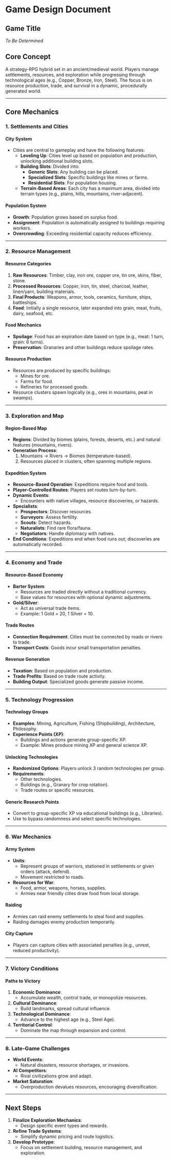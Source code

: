 # Game Design Document

## **Game Title**
*To Be Determined*

## **Core Concept**
A strategy-RPG hybrid set in an ancient/medieval world. Players manage settlements, resources, and exploration while progressing through technological ages (e.g., Copper, Bronze, Iron, Steel). The focus is on resource production, trade, and survival in a dynamic, procedurally generated world.

---

## **Core Mechanics**

### **1. Settlements and Cities**
#### **City System**
- Cities are central to gameplay and have the following features:
  - **Leveling Up**: Cities level up based on population and production, unlocking additional building slots.
  - **Building Slots**: Divided into:
    - **Generic Slots**: Any building can be placed.
    - **Specialized Slots**: Specific buildings like mines or farms.
    - **Residential Slots**: For population housing.
  - **Terrain-Based Areas**: Each city has a maximum area, divided into terrain types (e.g., plains, hills, mountains, river-adjacent).

#### **Population System**
- **Growth**: Population grows based on surplus food.
- **Assignment**: Population is automatically assigned to buildings requiring workers.
- **Overcrowding**: Exceeding residential capacity reduces efficiency.

---

### **2. Resource Management**
#### **Resource Categories**
1. **Raw Resources**: Timber, clay, iron ore, copper ore, tin ore, skins, fiber, stone.
2. **Processed Resources**: Copper, iron, tin, steel, charcoal, leather, linen/yarn, building materials.
3. **Final Products**: Weapons, armor, tools, ceramics, furniture, ships, battleships.
4. **Food**: Initially a single resource, later expanded into grain, meat, fruits, dairy, seafood, etc.

#### **Food Mechanics**
- **Spoilage**: Food has an expiration date based on type (e.g., meat: 1 turn, grain: 6 turns).
- **Preservation**: Granaries and other buildings reduce spoilage rates.

#### **Resource Production**
- Resources are produced by specific buildings:
  - Mines for ore.
  - Farms for food.
  - Refineries for processed goods.
- Resource clusters spawn logically (e.g., ores in mountains, peat in swamps).

---

### **3. Exploration and Map**
#### **Region-Based Map**
- **Regions**: Divided by biomes (plains, forests, deserts, etc.) and natural features (mountains, rivers).
- **Generation Process**:
  1. Mountains → Rivers → Biomes (temperature-based).
  2. Resources placed in clusters, often spanning multiple regions.

#### **Expedition System**
- **Resource-Based Operation**: Expeditions require food and tools.
- **Player-Controlled Routes**: Players set routes turn-by-turn.
- **Dynamic Events**:
  - Encounters with native villages, resource discoveries, or hazards.
- **Specialists**:
  - **Prospectors**: Discover resources.
  - **Surveyors**: Assess fertility.
  - **Scouts**: Detect hazards.
  - **Naturalists**: Find rare flora/fauna.
  - **Negotiators**: Handle diplomacy with natives.
- **End Conditions**: Expeditions end when food runs out; discoveries are automatically recorded.

---

### **4. Economy and Trade**
#### **Resource-Based Economy**
- **Barter System**:
  - Resources are traded directly without a traditional currency.
  - Base values for resources with optional dynamic adjustments.
- **Gold/Silver**:
  - Act as universal trade items.
  - Example: 1 Gold = 20, 1 Silver = 10.

#### **Trade Routes**
- **Connection Requirement**: Cities must be connected by roads or rivers to trade.
- **Transport Costs**: Goods incur small transportation penalties.

#### **Revenue Generation**
- **Taxation**: Based on population and production.
- **Trade Profits**: Based on trade route activity.
- **Building Output**: Specialized goods generate passive income.

---

### **5. Technology Progression**
#### **Technology Groups**
- **Examples**: Mining, Agriculture, Fishing (Shipbuilding), Architecture, Philosophy.
- **Experience Points (XP)**:
  - Buildings and actions generate group-specific XP.
  - Example: Mines produce mining XP and general science XP.

#### **Unlocking Technologies**
- **Randomized Options**: Players unlock 3 random technologies per group.
- **Requirements**:
  - Other technologies.
  - Buildings (e.g., Granary for crop rotation).
  - Trade routes or specific resources.

#### **Generic Research Points**
- Convert to group-specific XP via educational buildings (e.g., Libraries).
- Use to bypass randomness and select specific technologies.

---

### **6. War Mechanics**
#### **Army System**
- **Units**:
  - Represent groups of warriors, stationed in settlements or given orders (attack, defend).
  - Movement restricted to roads.
- **Resources for War**:
  - Food, armor, weapons, horses, supplies.
  - Armies near friendly cities draw food from local storage.

#### **Raiding**
- Armies can raid enemy settlements to steal food and supplies.
- Raiding damages enemy production temporarily.

#### **City Capture**
- Players can capture cities with associated penalties (e.g., unrest, reduced productivity).

---

### **7. Victory Conditions**
#### **Paths to Victory**
1. **Economic Dominance**:
   - Accumulate wealth, control trade, or monopolize resources.
2. **Cultural Dominance**:
   - Build landmarks, spread cultural influence.
3. **Technological Dominance**:
   - Advance to the highest age (e.g., Steel Age).
4. **Territorial Control**:
   - Dominate the map through expansion and control.

---

### **8. Late-Game Challenges**
- **World Events**:
  - Natural disasters, resource shortages, or invasions.
- **AI Competitors**:
  - Rival civilizations grow and adapt.
- **Market Saturation**:
  - Overproduction devalues resources, encouraging diversification.

---

## **Next Steps**
1. **Finalize Exploration Mechanics**:
   - Design specific event types and rewards.
2. **Refine Trade Systems**:
   - Simplify dynamic pricing and route logistics.
3. **Develop Prototype**:
   - Focus on settlement building, resource management, and exploration.

